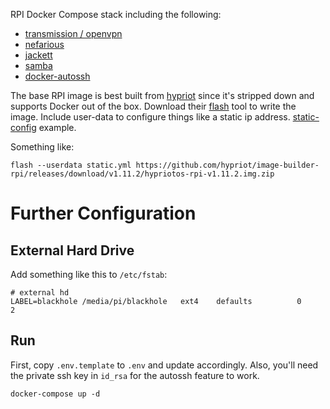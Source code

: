 RPI Docker Compose stack including the following:

- [transmission / openvpn](https://github.com/haugene/docker-transmission-openvpn)
- [nefarious](https://github.com/lardbit/nefarious)
- [jackett](https://github.com/Jackett/Jackett)
- [samba](https://github.com/dperson/samba)
- [docker-autossh](https://github.com/flackdl/rpi-docker-autossh)
	
The base RPI image is best built from [hypriot](https://blog.hypriot.com/downloads/) since it's stripped down and supports Docker out of the box.
Download their [flash](https://github.com/hypriot/flash) tool to write the image.  Include user-data to configure things like a static ip address. [static-config](https://github.com/hypriot/flash/blob/master/sample/static.yml) example.

Something like:
 
    flash --userdata static.yml https://github.com/hypriot/image-builder-rpi/releases/download/v1.11.2/hypriotos-rpi-v1.11.2.img.zip

# Further Configuration

## External Hard Drive

Add something like this to `/etc/fstab`:

	# external hd
	LABEL=blackhole /media/pi/blackhole   ext4    defaults          0       2

## Run

First, copy `.env.template` to `.env` and update accordingly.  Also, you'll need the private ssh key in `id_rsa` for the autossh feature to work.

    docker-compose up -d
